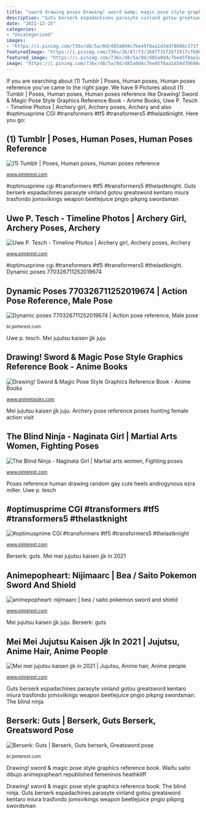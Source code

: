 ```yaml
---
title: "sword drawing poses Drawing! sword &amp; magic pose style graphics reference book"
description: "Guts berserk espadachines parasyte vinland gotou greatsword kentaro miura trasfondo jomsvikings weapon beetlejuice pngio pikpng swordsman"
date: "2021-12-25"
categories:
- "Uncategorized"
images:
- "https://i.pinimg.com/736x/d8/5a/0d/d85a0d4c7be45f8aa1d34d78608c3737.jpg"
featuredImage: "https://i.pinimg.com/736x/26/87/f3/2687f31f2672917cf6802a227d48d1a0.jpg"
featured_image: "https://i.pinimg.com/736x/d8/5a/0d/d85a0d4c7be45f8aa1d34d78608c3737.jpg"
image: "https://i.pinimg.com/736x/d8/5a/0d/d85a0d4c7be45f8aa1d34d78608c3737.jpg"
---
```


If you are searching about (1) Tumblr | Poses, Human poses, Human poses reference you've came to the right page. We have 9 Pictures about (1) Tumblr | Poses, Human poses, Human poses reference like Drawing! Sword &amp; Magic Pose Style Graphics Reference Book - Anime Books, Uwe P. Tesch - Timeline Photos | Archery girl, Archery poses, Archery and also #optimusprime CGI #transformers #tf5 #transformers5 #thelastknight. Here you go:

## (1) Tumblr | Poses, Human Poses, Human Poses Reference

![(1) Tumblr | Poses, Human poses, Human poses reference](https://i.pinimg.com/736x/26/87/f3/2687f31f2672917cf6802a227d48d1a0.jpg "Keris martialarts knives")

<small>www.pinterest.com</small>

#optimusprime cgi #transformers #tf5 #transformers5 #thelastknight. Guts berserk espadachines parasyte vinland gotou greatsword kentaro miura trasfondo jomsvikings weapon beetlejuice pngio pikpng swordsman

## Uwe P. Tesch - Timeline Photos | Archery Girl, Archery Poses, Archery

![Uwe P. Tesch - Timeline Photos | Archery girl, Archery poses, Archery](https://i.pinimg.com/736x/47/6c/10/476c101173d348e6b12be6d020ea845b--hunting-knives-archery.jpg "Animepopheart: nijimaarc")

<small>www.pinterest.com</small>

#optimusprime cgi #transformers #tf5 #transformers5 #thelastknight. Dynamic poses 770326711252019674

## Dynamic Poses 770326711252019674 | Action Pose Reference, Male Pose

![Dynamic poses 770326711252019674 | Action pose reference, Male pose](https://i.pinimg.com/736x/d8/5a/0d/d85a0d4c7be45f8aa1d34d78608c3737.jpg "Dynamic poses 770326711252019674")

<small>br.pinterest.com</small>

Uwe p. tesch. Mei jujutsu kaisen jjk juju

## Drawing! Sword &amp; Magic Pose Style Graphics Reference Book - Anime Books

![Drawing! Sword &amp; Magic Pose Style Graphics Reference Book - Anime Books](https://sep.yimg.com/ay/animebooks-com/drawing-sword-magic-pose-style-graphics-reference-book-8.gif "Waifu saito dibujo animepopheart republished femeninos heathkliff")

<small>www.animebooks.com</small>

Mei jujutsu kaisen jjk juju. Archery pose reference poses hunting female action visit

## The Blind Ninja - Naginata Girl | Martial Arts Women, Fighting Poses

![The Blind Ninja - Naginata Girl | Martial arts women, Fighting poses](https://i.pinimg.com/736x/bd/76/74/bd76740c478b983f7f65ad3b027e50b6.jpg "Dynamic poses 770326711252019674")

<small>www.pinterest.com</small>

Poses reference human drawing random gay cute heels androgynous ezra miller. Uwe p. tesch

## #optimusprime CGI #transformers #tf5 #transformers5 #thelastknight

![#optimusprime CGI #transformers #tf5 #transformers5 #thelastknight](https://i.pinimg.com/736x/e3/7c/bb/e37cbbd4a2202f5b7b0c82b5f5acc809.jpg "Poses reference human drawing random gay cute heels androgynous ezra miller")

<small>www.pinterest.com</small>

Berserk: guts. Mei mei jujutsu kaisen jjk in 2021

## Animepopheart: Nijimaarc | Bea / Saito Pokemon Sword And Shield

![animepopheart: nijimaarc | bea / saito pokemon sword and shield](https://i.pinimg.com/736x/1d/f7/92/1df7924faf5f138fa1265408398902eb.jpg "Keris martialarts knives")

<small>www.pinterest.com</small>

Mei jujutsu kaisen jjk juju. Berserk: guts

## Mei Mei Jujutsu Kaisen Jjk In 2021 | Jujutsu, Anime Hair, Anime People

![Mei mei jujutsu kaisen jjk in 2021 | Jujutsu, Anime hair, Anime people](https://i.pinimg.com/736x/8e/29/87/8e29873f25682a47a475a0f8dadae137.jpg "Waifu saito dibujo animepopheart republished femeninos heathkliff")

<small>www.pinterest.com</small>

Guts berserk espadachines parasyte vinland gotou greatsword kentaro miura trasfondo jomsvikings weapon beetlejuice pngio pikpng swordsman. The blind ninja

## Berserk: Guts | Berserk, Guts Berserk, Greatsword Pose

![Berserk: Guts | Berserk, Guts berserk, Greatsword pose](https://i.pinimg.com/736x/0c/41/f5/0c41f5ca6f687ac5c9863c821b02c6ea--anime-style-manga-anime.jpg "Archery pose reference poses hunting female action visit")

<small>br.pinterest.com</small>

Drawing! sword &amp; magic pose style graphics reference book. Waifu saito dibujo animepopheart republished femeninos heathkliff

Drawing! sword &amp; magic pose style graphics reference book. The blind ninja. Guts berserk espadachines parasyte vinland gotou greatsword kentaro miura trasfondo jomsvikings weapon beetlejuice pngio pikpng swordsman
